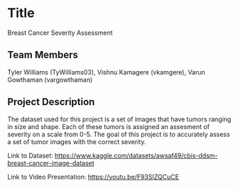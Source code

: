 # Title
Breast Cancer Severity Assessment
## Team Members
Tyler Williams (TyWilliams03), Vishnu Kamagere (vkamgere), Varun Gowthaman (vargowthaman)
## Project Description
The dataset used for this project is a set of images that have tumors ranging in size and shape. Each of these tumors is assigned an assesment of severity on a scale from 0-5. The goal of this project is to accurately assess a set of tumor images with the correct severity.

Link to Dataset: https://www.kaggle.com/datasets/awsaf49/cbis-ddsm-breast-cancer-image-dataset


Link to Video Presentation: https://youtu.be/F93SIZQCuCE
